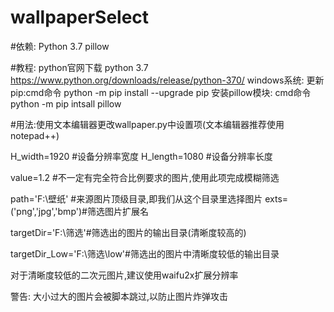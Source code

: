 # wallpaperSelect

#依赖:
Python 3.7
pillow

#教程:
python官网下载 python 3.7  https://www.python.org/downloads/release/python-370/
  windows系统:
    更新pip:cmd命令 python -m pip install --upgrade pip
    安装pillow模块: cmd命令 python -m pip intsall pillow

#用法:使用文本编辑器更改wallpaper.py中设置项(文本编辑器推荐使用notepad++)

  H_width=1920  #设备分辨率宽度
  H_length=1080 #设备分辨率长度

  value=1.2 #不一定有完全符合比例要求的图片,使用此项完成模糊筛选

  path='F:\壁纸' #来源图片顶级目录,即我们从这个目录里选择图片
  exts=('png','jpg','bmp')#筛选图片扩展名

  targetDir='F:\筛选'#筛选出的图片的输出目录(清晰度较高的)

  targetDir_Low='F:\筛选\low'#筛选出的图片中清晰度较低的输出目录

  对于清晰度较低的二次元图片,建议使用waifu2x扩展分辨率

警告:
  大小过大的图片会被脚本跳过,以防止图片炸弹攻击
